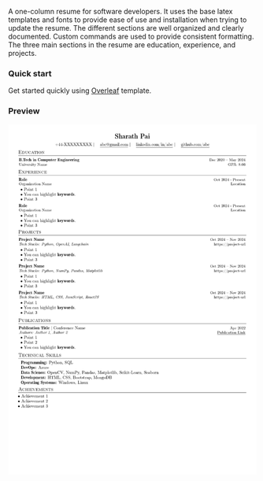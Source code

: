 A one-column resume for software developers. It uses the base latex templates and fonts to provide ease of use and installation when trying to update the resume. The different sections are well organized and clearly documented. Custom commands are used to provide consistent formatting. The three main sections in the resume are education, experience, and projects.

### Quick start

Get started quickly using [Overleaf](https://www.overleaf.com/latex/templates/sde-template-sharath/srkjmnmjfmnz) template.

### Preview

![Sharath_Resume_page-0001](Sharath_OnePageCV.jpg)

